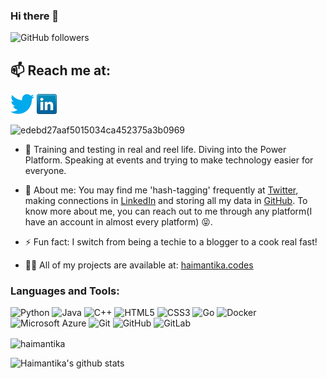 ### Hi there 👋
<img alt="GitHub followers" 
src="https://img.shields.io/github/followers/Haimantika?style=social"> 

## 📫 Reach me at:

[![Twitter](icons/twitter.png)](https://twitter.com/HaimantikaM)
[![LinkedIn](icons/linkedin.png)](https://www.linkedin.com/in/haimantika-mitra)


![edebd27aaf5015034ca452375a3b0969](https://user-images.githubusercontent.com/32809211/87786036-e7cdfa80-c856-11ea-9190-f4106d1fbc43.gif)

- 🔭 Training and testing in real and reel life. Diving into the Power Platform. Speaking at events and trying to make technology easier for everyone.
- 🤔 About me: You may find me 'hash-tagging' frequently at [Twitter](https://twitter.com/HaimantikaM), making connections in [LinkedIn](https://www.linkedin.com/in/haimantika-mitra-3b8a9b160/) and storing all my data in [GitHub](https://github.com/Haimantika). To know more about me, you can reach out to me through any platform(I have an account in almost every platform) :stuck_out_tongue_closed_eyes:.

- ⚡ Fun fact: I switch from being a techie to a blogger to a cook real fast!

- 👨‍💻 All of my projects are available at: [haimantika.codes](haimantika.codes)


<h3 align="left">Languages and Tools:</h3>

![Python](https://img.shields.io/badge/-Python-black?style=flat-square&logo=Python)
![Java](https://img.shields.io/badge/-java-E34A86?style=flat-square&logo=java)
![C++](https://img.shields.io/badge/-C++-00599C?style=flat-square&logo=c)
![HTML5](https://img.shields.io/badge/-HTML5-E34F26?style=flat-square&logo=html5&logoColor=white)
![CSS3](https://img.shields.io/badge/-CSS3-1572B6?style=flat-square&logo=css3)
![Go](https://img.shields.io/badge/-CSS3-1572B6?style=flat-square&logo=go)
![Docker](https://img.shields.io/badge/-Docker-black?style=flat-square&logo=docker)
![Microsoft Azure](https://img.shields.io/badge/Microsoft%20Azure-232F7E?style=flat-square&logo=microsoft-azure)
![Git](https://img.shields.io/badge/-Git-black?style=flat-square&logo=git)
![GitHub](https://img.shields.io/badge/-GitHub-181717?style=flat-square&logo=github)
![GitLab](https://img.shields.io/badge/-GitLab-FCA121?style=flat-square&logo=gitlab)


<p><img align="center" src="https://github-readme-stats.vercel.app/api/top-langs/?username=haimantika&layout=compact" alt="haimantika" /></p>





![Haimantika's github stats](https://github-readme-stats.vercel.app/api?username=Haimantika&show_icons=true&title_color=EEFCEF&icon_color=EEFCEF&text_color=00B0E0&bg_color=151515)

